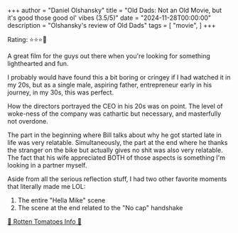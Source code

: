 +++
author = "Daniel Olshansky"
title = "Old Dads: Not an Old Movie, but it's good those good ol' vibes (3.5/5)"
date = "2024-11-28T00:00:00"
description = "Olshansky's review of Old Dads"
tags = [
    "movie",
]
+++

Rating: ⭐⭐⭐🌟

A great film for the guys out there when you're looking for something lighthearted and fun.

I probably would have found this a bit boring or cringey if I had watched it in my 20s, but as
a single male, aspiring father, entrepreneur early in his journey, in my 30s, this was perfect.

How the directors portrayed the CEO in his 20s was on point. The level of woke-ness
of the company was cathartic but necessary, and masterfully not overdone.

The part in the beginning where Bill talks about why he got started late in life
was very relatable. Simultaneously, the part at the end where he thanks the stranger
on the bike but actually gives no shit was also very relatable. The fact that his
wife appreciated BOTH of those aspects is something I'm looking in a partner myself.

Aside from all the serious reflection stuff, I had two other favorite moments that literally made me LOL:

1. The entire "Hella Mike" scene
2. The scene at the end related to the "No cap" handshake

[🍅 Rotten Tomatoes Info 🍅](https://www.rottentomatoes.com/m/old_dads)
